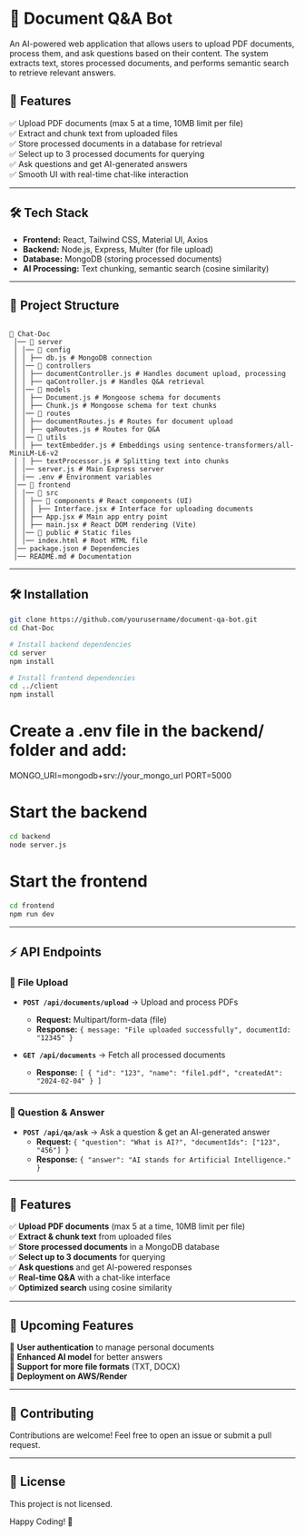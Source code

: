 # 📝 Document Q&A Bot  

An AI-powered web application that allows users to upload PDF documents, process them, and ask questions based on their content. The system extracts text, stores processed documents, and performs semantic search to retrieve relevant answers.

## 🚀 Features  

✅ Upload PDF documents (max 5 at a time, 10MB limit per file)  
✅ Extract and chunk text from uploaded files  
✅ Store processed documents in a database for retrieval  
✅ Select up to 3 processed documents for querying  
✅ Ask questions and get AI-generated answers  
✅ Smooth UI with real-time chat-like interaction  

---

## 🛠️ Tech Stack  

- **Frontend:** React, Tailwind CSS, Material UI, Axios  
- **Backend:** Node.js, Express, Multer (for file upload)  
- **Database:** MongoDB (storing processed documents)  
- **AI Processing:** Text chunking, semantic search (cosine similarity)  

---

## 📂 Project Structure 
``` 

📂 Chat-Doc
 │── 📂 server 
 │ │── 📂 config 
 │ │ ├── db.js # MongoDB connection 
 │ │── 📂 controllers 
 │ │ ├── documentController.js # Handles document upload, processing 
 │ │ ├── qaController.js # Handles Q&A retrieval 
 │ │── 📂 models 
 │ │ ├── Document.js # Mongoose schema for documents 
 │ │ ├── Chunk.js # Mongoose schema for text chunks 
 │ │── 📂 routes 
 │ │ ├── documentRoutes.js # Routes for document upload 
 │ │ ├── qaRoutes.js # Routes for Q&A 
 │ │── 📂 utils 
 │ │ ├── textEmbedder.js # Embeddings using sentence-transformers/all-MiniLM-L6-v2
 │ │ ├── textProcessor.js # Splitting text into chunks 
 │ │── server.js # Main Express server 
 │ |── .env # Environment variables 
 │── 📂 frontend 
 │ │── 📂 src 
 │ │ ├── 📂 components # React components (UI) 
 │ │ │ ├── Interface.jsx # Interface for uploading documents 
 │ │ ├── App.jsx # Main app entry point 
 │ │ ├── main.jsx # React DOM rendering (Vite) 
 │ │── 📂 public # Static files 
 │ │── index.html # Root HTML file 
 │── package.json # Dependencies 
 │── README.md # Documentation
```


---

## 🛠️ Installation  

```sh
git clone https://github.com/yourusername/document-qa-bot.git  
cd Chat-Doc  

# Install backend dependencies
cd server  
npm install  

# Install frontend dependencies
cd ../client  
npm install  

```

# Create a .env file in the backend/ folder and add:
MONGO_URI=mongodb+srv://your_mongo_url
PORT=5000

# Start the backend
```sh
cd backend  
node server.js  
```

# Start the frontend
```sh
cd frontend  
npm run dev  
```

---

## ⚡ API Endpoints  

### **📂 File Upload**
- **`POST /api/documents/upload`** → Upload and process PDFs  
  - **Request:** Multipart/form-data (file)  
  - **Response:** `{ message: "File uploaded successfully", documentId: "12345" }`  

- **`GET /api/documents`** → Fetch all processed documents  
  - **Response:** `[ { "id": "123", "name": "file1.pdf", "createdAt": "2024-02-04" } ]`  

---

### **🧠 Question & Answer**
- **`POST /api/qa/ask`** → Ask a question & get an AI-generated answer  
  - **Request:** `{ "question": "What is AI?", "documentIds": ["123", "456"] }`  
  - **Response:** `{ "answer": "AI stands for Artificial Intelligence." }`  

---

## 🚀 Features  

✅ **Upload PDF documents** (max 5 at a time, 10MB limit per file)  
✅ **Extract & chunk text** from uploaded files  
✅ **Store processed documents** in a MongoDB database  
✅ **Select up to 3 documents** for querying  
✅ **Ask questions** and get AI-powered responses  
✅ **Real-time Q&A** with a chat-like interface  
✅ **Optimized search** using cosine similarity  

---

## 📌 Upcoming Features  

🔹 **User authentication** to manage personal documents  
🔹 **Enhanced AI model** for better answers  
🔹 **Support for more file formats** (TXT, DOCX)  
🔹 **Deployment on AWS/Render**  

---

## 📝 Contributing
Contributions are welcome! Feel free to open an issue or submit a pull request.

---

## 🔗 License
This project is not licensed.

Happy Coding! 🚀